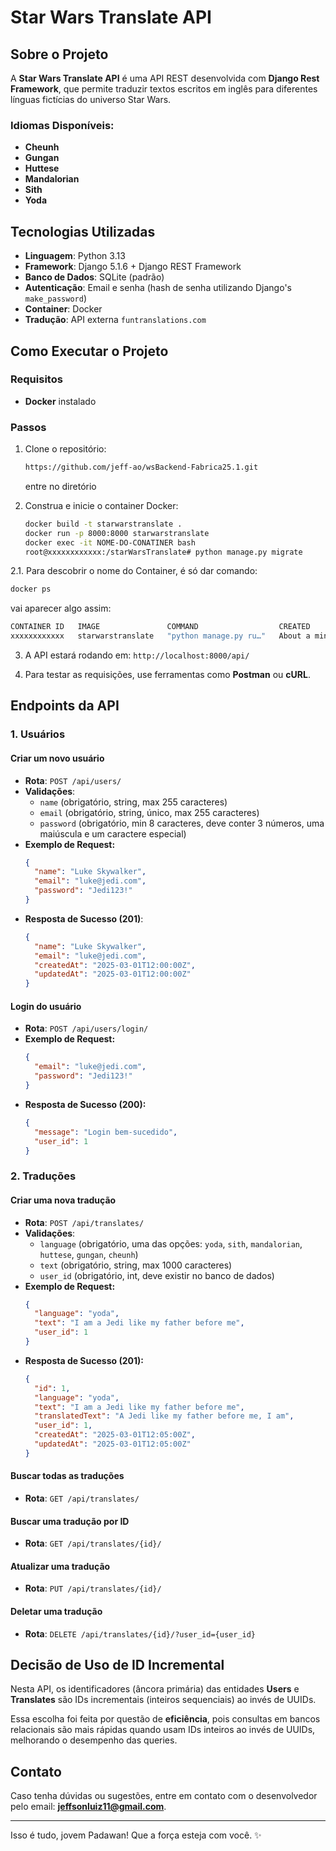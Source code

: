 # Star Wars Translate API

## Sobre o Projeto

A **Star Wars Translate API** é uma API REST desenvolvida com **Django Rest Framework**, que permite traduzir textos escritos em inglês para diferentes línguas fictícias do universo Star Wars.

### Idiomas Disponíveis:

- **Cheunh**
- **Gungan**
- **Huttese**
- **Mandalorian**
- **Sith**
- **Yoda**

## Tecnologias Utilizadas

- **Linguagem**: Python 3.13
- **Framework**: Django 5.1.6 + Django REST Framework
- **Banco de Dados**: SQLite (padrão)
- **Autenticação**: Email e senha (hash de senha utilizando Django's `make_password`)
- **Container**: Docker
- **Tradução**: API externa `funtranslations.com`

## Como Executar o Projeto

### Requisitos

- **Docker** instalado

### Passos

1. Clone o repositório:

   ```sh
   https://github.com/jeff-ao/wsBackend-Fabrica25.1.git
   ```

   entre no diretório

2. Construa e inicie o container Docker:

   ```sh
   docker build -t starwarstranslate .
   docker run -p 8000:8000 starwarstranslate
   docker exec -it NOME-DO-CONATINER bash
   root@xxxxxxxxxxxx:/starWarsTranslate# python manage.py migrate
   ```

2.1. Para descobrir o nome do Container, é só dar comando:

   ```sh
   docker ps
   ```

   vai aparecer algo assim:

   ```sh
   CONTAINER ID   IMAGE               COMMAND                  CREATED              STATUS              PORTS                    NAMES
   xxxxxxxxxxxx   starwarstranslate   "python manage.py ru…"   About a minute ago   Up About a minute   0.0.0.0:8000->8000/tcp   NOME-DO-CONTAINER
   ```

3. A API estará rodando em: `http://localhost:8000/api/`

4. Para testar as requisições, use ferramentas como **Postman** ou **cURL**.

## Endpoints da API

### 1. Usuários

#### Criar um novo usuário

- **Rota**: `POST /api/users/`
- **Validações**:
  - `name` (obrigatório, string, max 255 caracteres)
  - `email` (obrigatório, string, único, max 255 caracteres)
  - `password` (obrigatório, min 8 caracteres, deve conter 3 números, uma maiúscula e um caractere especial)
- **Exemplo de Request:**
  ```json
  {
    "name": "Luke Skywalker",
    "email": "luke@jedi.com",
    "password": "Jedi123!"
  }
  ```
- **Resposta de Sucesso (201)**:
  ```json
  {
    "name": "Luke Skywalker",
    "email": "luke@jedi.com",
    "createdAt": "2025-03-01T12:00:00Z",
    "updatedAt": "2025-03-01T12:00:00Z"
  }
  ```

#### Login do usuário

- **Rota**: `POST /api/users/login/`
- **Exemplo de Request:**
  ```json
  {
    "email": "luke@jedi.com",
    "password": "Jedi123!"
  }
  ```
- **Resposta de Sucesso (200):**
  ```json
  {
    "message": "Login bem-sucedido",
    "user_id": 1
  }
  ```

### 2. Traduções

#### Criar uma nova tradução

- **Rota**: `POST /api/translates/`
- **Validações**:
  - `language` (obrigatório, uma das opções: `yoda`, `sith`, `mandalorian`, `huttese`, `gungan`, `cheunh`)
  - `text` (obrigatório, string, max 1000 caracteres)
  - `user_id` (obrigatório, int, deve existir no banco de dados)
- **Exemplo de Request:**
  ```json
  {
    "language": "yoda",
    "text": "I am a Jedi like my father before me",
    "user_id": 1
  }
  ```
- **Resposta de Sucesso (201):**
  ```json
  {
    "id": 1,
    "language": "yoda",
    "text": "I am a Jedi like my father before me",
    "translatedText": "A Jedi like my father before me, I am",
    "user_id": 1,
    "createdAt": "2025-03-01T12:05:00Z",
    "updatedAt": "2025-03-01T12:05:00Z"
  }
  ```

#### Buscar todas as traduções

- **Rota**: `GET /api/translates/`

#### Buscar uma tradução por ID

- **Rota**: `GET /api/translates/{id}/`

#### Atualizar uma tradução

- **Rota**: `PUT /api/translates/{id}/`

#### Deletar uma tradução

- **Rota**: `DELETE /api/translates/{id}/?user_id={user_id}`

## Decisão de Uso de ID Incremental

Nesta API, os identificadores (âncora primária) das entidades **Users** e **Translates** são IDs incrementais (inteiros sequenciais) ao invés de UUIDs.

Essa escolha foi feita por questão de **eficiência**, pois consultas em bancos relacionais são mais rápidas quando usam IDs inteiros ao invés de UUIDs, melhorando o desempenho das queries.

## Contato

Caso tenha dúvidas ou sugestões, entre em contato com o desenvolvedor pelo email: **jeffsonluiz11@gmail.com**.

---

Isso é tudo, jovem Padawan! Que a força esteja com você. ✨

